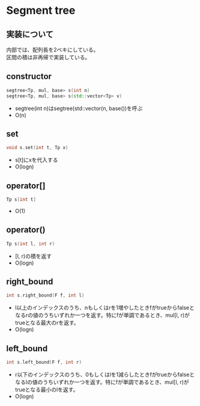 # Segment tree
## 実装について
内部では、配列長を2ベキにしている。  
区間の積は非再帰で実装している。
## constructor
```cpp
segtree<Tp, mul, base> s(int n)
segtree<Tp, mul, base> s(std::vector<Tp> v)
```
* segtree(int n)はsegtree(std::vector<Tp>(n, base())を呼ぶ
* O(n)
## set
```cpp
void s.set(int t, Tp x)
```
* s[t]にxを代入する
* O(logn)
## operator[]
```cpp
Tp s[int t]
```
* O(1)
## operator()
```cpp
Tp s(int l, int r)
```
* [l, r)の積を返す
* O(logn)
## right_bound
```cpp
int s.right_bound(F f, int l)
```
* l以上のインデックスのうち、nもしくはrを1増やしたときfがtrueからfalseとなるrの値のうちいずれか一つを返す。特にfが単調であるとき、mul[l, r)がtrueとなる最大のrを返す。
* O(logn)
## left_bound
```cpp
int s.left_bound(F f, int r)
```
* r以下のインデックスのうち、0もしくはlを1減らしたときfがtrueからfalseとなるlの値のうちいずれか一つを返す。特にfが単調であるとき、mul[l, r)がtrueとなる最小のlを返す。
* O(logn)

